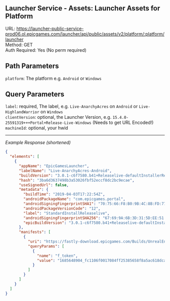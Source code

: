 ## Launcher Service - Assets: Launcher Assets for Platform

URL: https://launcher-public-service-prod06.ol.epicgames.com/launcher/api/public/assets/v2/platform/:platform/launcher \
Method: GET \
Auth Required: Yes (No perm required)

## Path Parameters

`platform`: The platform e.g. `Android` or `Windows`

## Query Parameters

`label`: required, The label, e.g. `Live-AnarchyAcres` on `Android` or `Live-HighlandWarrior` on `Windows` <br/>
`clientVersion`: optional, the Launcher Version, e.g. `15.4.0-25591319+++Portal+Release-Live-Windows` (Needs to get URL Encoded!) <br/>
`machineId`: optional, your hwid

---

_Example Response (shortened)_

```json
{
  "elements": [
    {
      "appName": "EpicGamesLauncher",
      "labelName": "Live-AnarchyAcres-Android",
      "buildVersion": "3.0.1-c6f7580.b41+Releaselive-defaultInstallerRelease-Android",
      "hash": "3ba6d3637498b3a53026fbf52eccf8dc2bc9ecae",
      "useSignedUrl": false,
      "metadata": {
        "buildTime": "2019-04-03T17:22:54Z",
        "androidPackageName": "com.epicgames.portal",
        "androidSigningFingerprintSHA1": "70:75:66:F8:B0:9B:4C:8B:FD:77:2E:1B:53:6D:58:1F:19:BC:30:12",
        "androidPackageVersionCode": "12",
        "label": "StandardInstallReleaselive",
        "androidSigningFingerprintSHA256": "67:69:9A:6B:3D:31:5D:EE:51:53:6A:67:B4:F1:C6:E7:E2:17:5F:98:4B:09:6B:C2:97:6E:51:2D:22:94:08:71",
        "epicBuildVersion": "3.0.1-c6f7580.b41+Releaselive-defaultInstallerRelease-Android"
      },
      "manifests": [
        {
          "uri": "https://fastly-download.epicgames.com/Builds/UnrealEngineLauncher/CloudDir/RcsVeYxFtLoMSFq6N0mchaeri-PLxA.manifest",
          "queryParams": [
            {
              "name": "f_token",
              "value": "1685648904_fc1106f0017084ff25385658f8a5ac618dca4b97"
            }
          ]
        }
      ]
    }
  ]
}
```
